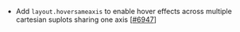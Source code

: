  - Add `layout.hoversameaxis` to enable hover effects across multiple cartesian suplots sharing one axis [[#6947](https://github.com/plotly/plotly.js/pull/6947)]
